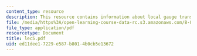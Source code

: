 ```yaml
---
content_type: resource
description: This resource contains information about local gauge transformation.
file: /media/https%3A/open-learning-course-data-rc.s3.amazonaws.com/8-811-particle-physics-ii-fall-2005/ed11dee17229e587b8014b0cb5e13672_lec5.pdf
file_type: application/pdf
resourcetype: Document
title: lec5.pdf
uid: ed11dee1-7229-e587-b801-4b0cb5e13672
---
```

